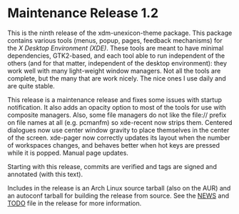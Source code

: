 [xde-ctools -- release notes.  2018-01-06]: #

Maintenance Release 1.2
=======================

This is the ninth release of the xdm-unexicon-theme package.  This package
contains various tools (menus, popup, pages, feedback mechanisms) for
the _X Desktop Environment (XDE)_.  These tools are meant to have
minimal dependencies, GTK2-based, and each tool able to run independent
of the others (and for that matter, independent of the desktop
environment): they work well with many light-weight window managers.
Not all the tools are complete, but the many that are work nicely.  The
nice ones I use daily and are quite stable.

This release is a maintenance release and fixes some issues with startup
notification.  It also adds an opacity option to most of the tools for
use with composite managers.  Also, some file managers do not like the
file:// prefix on file names at all (e.g. pcmanfm) so xde-recent now
strips them.  Centered dialogues now use center window gravity to place
themselves in the center of the screen.  xde-pager now correctly updates
its layout when the number of workspaces changes, and behaves better
when hot keys are pressed while it is popped.  Manual page updates.

Starting with this release, commits are verified and tags are signed and
annotated (with this text).

Includes in the release is an Arch Linux source tarball (also on the
AUR) and an autoconf tarball for building the release from source.
See the [NEWS](NEWS) and [TODO](TODO) file in the release for more
information.

[ vim: set ft=markdown sw=4 tw=72 nocin nosi fo+=tcqlorn spell: ]: #
